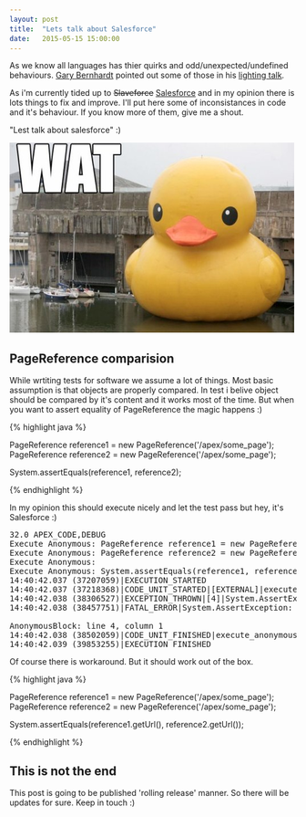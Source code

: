 ```yaml
---
layout: post
title:  "Lets talk about Salesforce"
date:   2015-05-15 15:00:00
---
```


As we know all languages has thier quirks and odd/unexpected/undefined behaviours. [Gary Bernhardt][gary-bernhardt] pointed out some of those in his [lighting talk][jsc-wat].

As i'm currently tided up to <s>Slaveforce</s> [Salesforce][sfdc] and in my opinion there is lots things to fix and improve. I'll put here some of inconsistances in code and it's behaviour. If you know more of them, give me a shout.

"Lest talk about salesforce" :)

<!-- more -->

![WAT](/assets/wat.png)

## PageReference comparision

While wrtiting tests for software we assume a lot of things. Most basic assumption is that objects are properly compared. In test i belive object should be compared by it's content and it works most of the time. But when you want to assert equality of PageReference the magic happens :)

{% highlight java %}

PageReference reference1 = new PageReference('/apex/some_page');
PageReference reference2 = new PageReference('/apex/some_page');

System.assertEquals(reference1, reference2);

{% endhighlight %}

In my opinion this should execute nicely and let the test pass but hey, it's Salesforce :)

<pre>
32.0 APEX_CODE,DEBUG
Execute Anonymous: PageReference reference1 = new PageReference('/apex/some_page');
Execute Anonymous: PageReference reference2 = new PageReference('/apex/some_page');
Execute Anonymous:
Execute Anonymous: System.assertEquals(reference1, reference2);
14:40:42.037 (37207059)|EXECUTION_STARTED
14:40:42.037 (37218368)|CODE_UNIT_STARTED|[EXTERNAL]|execute_anonymous_apex
14:40:42.038 (38306527)|EXCEPTION_THROWN|[4]|System.AssertException: Assertion Failed: Expected: System.PageReference[/apex/some_page], Actual: System.PageReference[/apex/some_page]
14:40:42.038 (38457751)|FATAL_ERROR|System.AssertException: Assertion Failed: Expected: System.PageReference[/apex/some_page], Actual: System.PageReference[/apex/some_page]

AnonymousBlock: line 4, column 1
14:40:42.038 (38502059)|CODE_UNIT_FINISHED|execute_anonymous_apex
14:40:42.039 (39853255)|EXECUTION_FINISHED
</pre>

Of course there is workaround. But it should work out of the box.

{% highlight java %}

PageReference reference1 = new PageReference('/apex/some_page');
PageReference reference2 = new PageReference('/apex/some_page');

System.assertEquals(reference1.getUrl(), reference2.getUrl());

{% endhighlight %}

## This is not the end

This post is going to be published 'rolling release' manner. So there will be updates for sure. Keep in touch :)

[gary-bernhardt]:https://twitter.com/GaryBernhardt
[jsc-wat]:https://www.destroyallsoftware.com/talks/wat
[sfdc]:http://www.salesforce.com/
